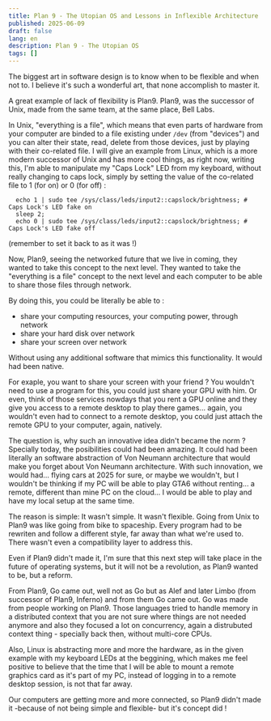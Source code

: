 ```yaml
---
title: Plan 9 - The Utopian OS and Lessons in Inflexible Architecture
published: 2025-06-09
draft: false
lang: en
description: Plan 9 - The Utopian OS
tags: []
---
```


The biggest art in software design is to know when to be flexible and when not to. I believe it's such a wonderful art, that none accomplish to master it.

A great example of lack of flexibility is Plan9. Plan9, was the successor of Unix, made from the same team, at the same place, Bell Labs.

In Unix, "everything is a file", which means that even parts of hardware from your computer are binded to a file existing under `/dev` (from "devices") and you can alter their state, read, delete from those devices, just by playing with their co-related file. I will give an example from Linux, which is a more modern successor of Unix and has more cool things, as right now, writing this, I'm able to manipulate my "Caps Lock" LED from my keyboard, without really changing to caps lock, simply by setting the value of the co-related file to 1 (for on) or 0 (for off) :

```
  echo 1 | sudo tee /sys/class/leds/input2::capslock/brightness; # Caps Lock's LED fake on
  sleep 2;
  echo 0 | sudo tee /sys/class/leds/input2::capslock/brightness; # Caps Lock's LED fake off
```
(remember to set it back to as it was !)

Now, Plan9, seeing the networked future that we live in coming, they wanted to take this concept to the next level. They wanted to take the "everything is a file" concept to the next level and each computer to be able to share those files through network.

By doing this, you could be literally be able to :

 - share your computing resources, your computing power, through network
 - share your hard disk over network
 - share your screen over network
 
Without using any additional software that mimics this functionality. It would had been native.

For exaple, you want to share your screen with your friend ? You wouldn't need to use a program for this, you could just share your GPU with him. Or even, think of those services nowdays that you rent a GPU online and they give you access to a remote desktop to play there games... again, you wouldn't even had to connect to a remote desktop, you could just attach the remote GPU to your computer, again, natively.

The question is, why such an innovative idea didn't became the norm ? Specially today, the posibilities could had been amazing. It could had been literally an software abstraction of Von Neumann architecture that would make you forget about Von Neumann architecture. With such innovation, we would had... flying cars at 2025 for sure, or maybe we wouldn't, but I wouldn't be thinking if my PC will be able to play GTA6 without renting... a remote, different than mine PC on the cloud... I would be able to play and have my local setup at the same time.

The reason is simple: It wasn't simple. It wasn't flexible. Going from Unix to Plan9 was like going from bike to spaceship. Every program had to be rewriten and follow a different style, far away than what we're used to. There wasn't even a compatibility layer to address this.

Even if Plan9 didn't made it, I'm sure that this next step will take place in the future of operating systems, but it will not be a revolution, as Plan9 wanted to be, but a reform. 

From Plan9, Go came out, well not as Go but as Alef and later Limbo (from successor of Plan9, Inferno) and from them Go came out. Go was made from people working on Plan9. Those languages tried to handle memory in a distributed context that you are not sure where things are not needed anymore and also they focused a lot on concurrency, again a distrubuted context thing - specially back then, without multi-core CPUs.

Also, Linux is abstracting more and more the hardware, as in the given example with my keyboard LEDs at the beggining, which makes me feel positive to believe that the time that I will be able to mount a remote graphics card as it's part of my PC, instead of logging in to a remote desktop session, is not that far away.

Our computers are getting more and more connected, so Plan9 didn't made it -because of not being simple and flexible- but it's concept did !
